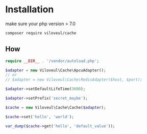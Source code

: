 
# Installation

make sure your php version > 7.0

```bash
composer require viloveul/cache
```

## How

```php
require __DIR__ . '/vendor/autoload.php';

$adapter = new Viloveul\Cache\ApcuAdapter();
// or
// $adapter = new Viloveul\Cache\RedisAdapter($host, $port);

$adapter->setDefaultLifeTime(3600);

$adapter->setPrefix('secret_maybe');

$cache = new Viloveul\Cache\Cache($adapter);

$cache->set('hello', 'world');

var_dump($cache->get('hello', 'default_value'));
```
